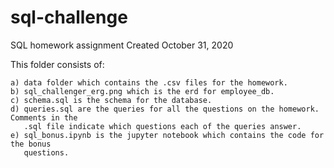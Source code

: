 # sql-challenge
SQL homework assignment
Created October 31, 2020

This folder consists of:

    a) data folder which contains the .csv files for the homework.
    b) sql_challenger_erg.png which is the erd for employee_db.
    c) schema.sql is the schema for the database.
    d) queries.sql are the queries for all the questions on the homework.  Comments in the
       .sql file indicate which questions each of the queries answer.
    e) sql_bonus.ipynb is the jupyter notebook which contains the code for the bonus
       questions.
       